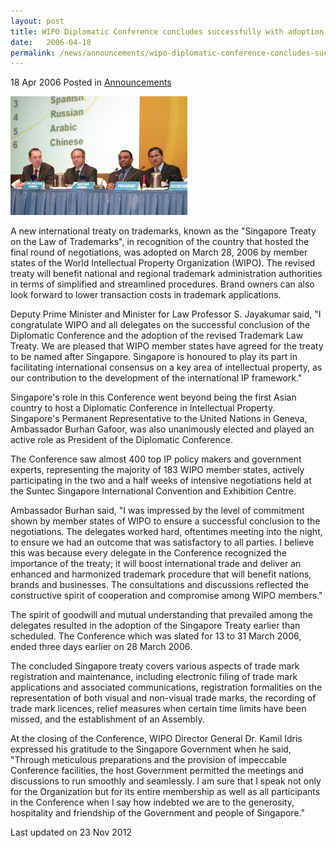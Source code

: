 ```yaml
---
layout: post
title: WIPO Diplomatic Conference concludes successfully with adoption of new trademark treaty
date:   2006-04-18
permalink: /news/announcements/wipo-diplomatic-conference-concludes-successfully-with-adoption-of-new-trademark-treaty-named-after
---
```


18 Apr 2006 Posted in [Announcements](/news/announcements) 



<img src="/images/news/announcements/1395402406272.jpg" alt="wipo diplomatic conference" style="width: 283px;height:190px;"> 


A new international treaty on trademarks, known as the "Singapore Treaty on the Law of Trademarks", in recognition of the country that hosted the final round of negotiations, was adopted on March 28, 2006 by member states of the World Intellectual Property Organization (WIPO). The revised treaty will benefit national and regional trademark administration authorities in terms of simplified and streamlined procedures. Brand owners can also look forward to lower transaction costs in trademark applications.

Deputy Prime Minister and Minister for Law Professor S. Jayakumar said, "I congratulate WIPO and all delegates on the successful conclusion of the Diplomatic Conference and the adoption of the revised Trademark Law Treaty. We are pleased that WIPO member states have agreed for the treaty to be named after Singapore. Singapore is honoured to play its part in facilitating international consensus on a key area of intellectual property, as our contribution to the development of the international IP framework."

Singapore's role in this Conference went beyond being the first Asian country to host a Diplomatic Conference in Intellectual Property. Singapore's Permanent Representative to the United Nations in Geneva, Ambassador Burhan Gafoor, was also unanimously elected and played an active role as President of the Diplomatic Conference.

The Conference saw almost 400 top IP policy makers and government experts, representing the majority of 183 WIPO member states, actively participating in the two and a half weeks of intensive negotiations held at the Suntec Singapore International Convention and Exhibition Centre.

Ambassador Burhan said, "I was impressed by the level of commitment shown by member states of WIPO to ensure a successful conclusion to the negotiations. The delegates worked hard, oftentimes meeting into the night, to ensure we had an outcome that was satisfactory to all parties. I believe this was because every delegate in the Conference recognized the importance of the treaty; it will boost international trade and deliver an enhanced and harmonized trademark procedure that will benefit nations, brands and businesses. The consultations and discussions reflected the constructive spirit of cooperation and compromise among WIPO members."

The spirit of goodwill and mutual understanding that prevailed among the delegates resulted in the adoption of the Singapore Treaty earlier than scheduled. The Conference which was slated for 13 to 31 March 2006, ended three days earlier on 28 March 2006.

The concluded Singapore treaty covers various aspects of trade mark registration and maintenance, including electronic filing of trade mark applications and associated communications, registration formalities on the representation of both visual and non-visual trade marks, the recording of trade mark licences, relief measures when certain time limits have been missed, and the establishment of an Assembly.

At the closing of the Conference, WIPO Director General Dr. Kamil Idris expressed his gratitude to the Singapore Government when he said, "Through meticulous preparations and the provision of impeccable Conference facilities, the host Government permitted the meetings and discussions to run smoothly and seamlessly. I am sure that I speak not only for the Organization but for its entire membership as well as all participants in the Conference when I say how indebted we are to the generosity, hospitality and friendship of the Government and people of Singapore."


<p class="right-side-updated">Last updated on 23 Nov 2012</p> 
